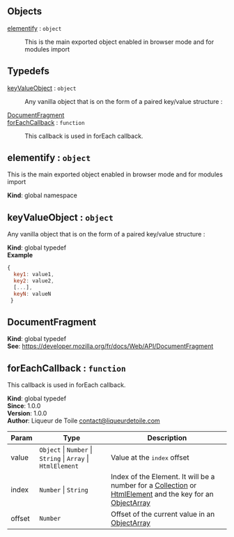 ## Objects

<dl>
<dt><a href="#elementify">elementify</a> : <code>object</code></dt>
<dd><p>This is the main exported object enabled in browser mode and for modules import</p>
</dd>
</dl>

## Typedefs

<dl>
<dt><a href="#keyValueObject">keyValueObject</a> : <code>object</code></dt>
<dd><p>Any vanilla object that is on the form of a paired key/value structure :</p>
</dd>
<dt><a href="#DocumentFragment">DocumentFragment</a></dt>
<dd></dd>
<dt><a href="#forEachCallback">forEachCallback</a> : <code>function</code></dt>
<dd><p>This callback is used in forEach callback.</p>
</dd>
</dl>

<a name="elementify"></a>

## elementify : <code>object</code>
This is the main exported object enabled in browser mode and for modules import

**Kind**: global namespace  
<a name="keyValueObject"></a>

## keyValueObject : <code>object</code>
Any vanilla object that is on the form of a paired key/value structure :

**Kind**: global typedef  
**Example**  
```js
{
  key1: value1,
  key2: value2,
  [...],
  keyN: valueN
 }
```
<a name="DocumentFragment"></a>

## DocumentFragment
**Kind**: global typedef  
**See**: https://developer.mozilla.org/fr/docs/Web/API/DocumentFragment  
<a name="forEachCallback"></a>

## forEachCallback : <code>function</code>
This callback is used in forEach callback.

**Kind**: global typedef  
**Since**: 1.0.0  
**Version**: 1.0.0  
**Author**: Liqueur de Toile <contact@liqueurdetoile.com>  

| Param | Type | Description |
| --- | --- | --- |
| value | <code>Object</code> \| <code>Number</code> \| <code>String</code> \| <code>Array</code> \| <code>HtmlElement</code> | Value at the <tt>index</tt> offset |
| index | <code>Number</code> \| <code>String</code> | Index of the Element.  It will be a number for a [Collection](elementify.Collection)  or [HtmlElement](HtmlElement)  and the key for an [ObjectArray](ObjectArray) |
| offset | <code>Number</code> | Offset of the current value in an [ObjectArray](ObjectArray) |

